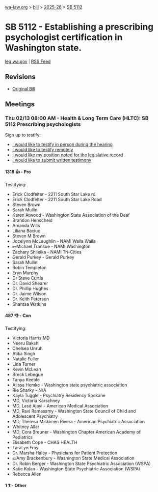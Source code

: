 [wa-law.org](/) > [bill](/bill/) > [2025-26](/bill/2025-26/) > [SB 5112](/bill/2025-26/sb/5112/)

# SB 5112 - Establishing a prescribing psychologist certification in Washington state.
[leg.wa.gov](https://app.leg.wa.gov/billsummary?BillNumber=5112&Year=2025&Initiative=false) | [RSS Feed](./rss.xml)

## Revisions
* [Original Bill](1/)

## Meetings
### Thu 02/13 08:00 AM - Health & Long Term Care (HLTC): SB 5112 Prescribing psychologists
Sign up to testify:
* [I would like to testify in person during the hearing](https://app.leg.wa.gov/csi/Testifier/Add?chamber=House&mId=32790&aId=163571&caId=25690&tId=1)
* [I would like to testify remotely](https://app.leg.wa.gov/csi/Testifier/Add?chamber=House&mId=32790&aId=163571&caId=25690&tId=2)
* [I would like my position noted for the legislative record](https://app.leg.wa.gov/csi/Testifier/Add?chamber=House&mId=32790&aId=163571&caId=25690&tId=3)
* [I would like to submit written testimony](https://app.leg.wa.gov/csi/Testifier/Add?chamber=House&mId=32790&aId=163571&caId=25690&tId=4)

#### 1318 👍 - Pro
Testifying:
* Erick Clodfelter - 2211 South Star Lake rd
* Erick Clodfelter - 2211 South Star Lake Road
* Steven Brown
* Sarah Mullin
* Karen Atwood - Washington State Association of the Deaf
* Brandon Henscheid
* Amanda Wills
* Liliana Baciuc
* Steven M Brown
* Jocelynn McLaughlin - NAMI Walla Walla
* 💵Michael Transue - NAMI Washington
* Zachary Shileika - NAMI Tri-Cities
* Gerald Purkey - Gerald Purkey
* Sarah Mullin
* Robin Templeton
* Eryn Murphy
* Dr Steve Curtis
* Dr. David Shearer
* Dr. Phillip Hughes
* Dr. Jaime Wilson
* Dr. Keith Petersen
* Shantaa Watkins

#### 487 👎 - Con
Testifying:
* Victoria Harris MD
* Neeru Bakshi
* Chelsea Unruh
* Atika Singh
* Natalie Fuller
* Lida Turner
* Kevin McLean
* Breck Lebegue
* Tanya Keeble
* Alissa Hemke - Washington state psychiatric association
* Rie Sharky - N/A
* Kayla Tuggle - Psychiatry Residency Spokane
* MD, Victoria Karschney
* MD, Lasé Ajayi - American Medical Association
* MD, Ravi Ramasamy - Washington State Council of Child and Adolescent Psychiatry
* MD, Theresa Miskimen Rivera - American Psychiatric Association
* Whitney Allar
* MD, Cora Breuner - Washington Chapter American Academy of Pediatrics
* Elisabeth Cope - CHAS HEALTH
* TaraLyn Fray
* Dr. Marsha Haley - Physicians for Patient Protection
* 💵Amy Brackenbury - Washington State Medical Association
* Dr. Robin Berger - Washington State Psychiatric Association (WSPA)
* Katie Kolan - Washington State Psychiatric Association (WSPA)
* Rebecca Allen

#### 1 ❓ - Other
